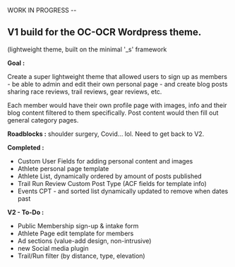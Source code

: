 WORK IN PROGRESS --

## V1 build for the OC-OCR Wordpress theme.
(lightweight theme, built on the minimal '_s' framework

**Goal :**

Create a super lightweight theme that allowed users to sign up as members - be able to admin and edit their own personal page - and create blog posts sharing race reviews, trail reviews, gear reviews, etc.

Each member would have their own profile page with images, info and their blog content filtered to them specifically. Post content would then fill out general category pages.


**Roadblocks :**
shoulder surgery, Covid... lol.  Need to get back to V2.


**Completed :**
 - Custom User Fields for adding personal content and images
 - Athlete personal page template
 - Athlete List, dynamically ordered by amount of posts published
 - Trail Run Review Custom Post Type (ACF fields for template info)
 - Events CPT - and sorted list dynamically updated to remove when dates past
 
 
**V2 - To-Do :**
 - Public Membership sign-up & intake form
 - Athlete Page edit template for members
 - Ad sections  (value-add design, non-intrusive)
 - new Social media plugin
 - Trail/Run filter (by distance, type, elevation)    
